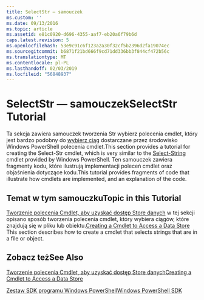```yaml
---
title: SelectStr — samouczek
ms.custom: ''
ms.date: 09/13/2016
ms.topic: article
ms.assetid: e81c0920-d696-4355-aaf7-eb20a6f79b6d
caps.latest.revision: 5
ms.openlocfilehash: 53e9c91c6f123a2a30f32cf5b2396d2fa19074ec
ms.sourcegitcommit: b6871f21bd666f9cd71dd336bb3f844cf472b56c
ms.translationtype: MT
ms.contentlocale: pl-PL
ms.lasthandoff: 02/03/2019
ms.locfileid: "56848937"
---
```

# <a name="selectstr-tutorial"></a><span data-ttu-id="1b782-102">SelectStr — samouczek</span><span class="sxs-lookup"><span data-stu-id="1b782-102">SelectStr Tutorial</span></span>

<span data-ttu-id="1b782-103">Ta sekcja zawiera samouczek tworzenia Str wybierz polecenia cmdlet, który jest bardzo podobny do [wybierz ciąg](/powershell/module/microsoft.powershell.utility/select-string) dostarczane przez środowisko Windows PowerShell polecenia cmdlet.</span><span class="sxs-lookup"><span data-stu-id="1b782-103">This section provides a tutorial for creating the Select-Str cmdlet, which is very similar to the [Select-String](/powershell/module/microsoft.powershell.utility/select-string) cmdlet provided by Windows PowerShell.</span></span> <span data-ttu-id="1b782-104">Ten samouczek zawiera fragmenty kodu, które ilustrują implementacji poleceń cmdlet oraz objaśnienia dotyczące kodu.</span><span class="sxs-lookup"><span data-stu-id="1b782-104">This tutorial provides fragments of code that illustrate how cmdlets are implemented, and an explanation of the code.</span></span>

## <a name="topic-in-this-tutorial"></a><span data-ttu-id="1b782-105">Temat w tym samouczku</span><span class="sxs-lookup"><span data-stu-id="1b782-105">Topic in this Tutorial</span></span>

<span data-ttu-id="1b782-106">[Tworzenie polecenia Cmdlet, aby uzyskać dostęp Store danych](./creating-a-cmdlet-to-access-a-data-store.md) w tej sekcji opisano sposób tworzenia polecenia cmdlet, który wybiera ciągów, które znajdują się w pliku lub obiektu.</span><span class="sxs-lookup"><span data-stu-id="1b782-106">[Creating a Cmdlet to Access a Data Store](./creating-a-cmdlet-to-access-a-data-store.md) This section describes how to create a cmdlet that selects strings that are in a file or object.</span></span>

## <a name="see-also"></a><span data-ttu-id="1b782-107">Zobacz też</span><span class="sxs-lookup"><span data-stu-id="1b782-107">See Also</span></span>

[<span data-ttu-id="1b782-108">Tworzenie polecenia Cmdlet, aby uzyskać dostęp Store danych</span><span class="sxs-lookup"><span data-stu-id="1b782-108">Creating a Cmdlet to Access a Data Store</span></span>](./creating-a-cmdlet-to-access-a-data-store.md)

[<span data-ttu-id="1b782-109">Zestaw SDK programu Windows PowerShell</span><span class="sxs-lookup"><span data-stu-id="1b782-109">Windows PowerShell SDK</span></span>](../windows-powershell-reference.md)
